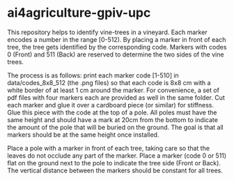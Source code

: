 # ai4agriculture-gpiv-upc


This repository helps to identify vine-trees in a vineyard. Each marker encodes a number in the range  [0-512). By placing 
a marker in front of each tree, the tree gets identified by the corresponding code. Markers with codes 0 (Front) and 511 (Back) 
are reserved to determine the two sides of the vine trees.

The process is as follows: print each marker code [1-510] in data/codes_8x8_512 (the .png files) so that each code is 8x8 cm 
with a white border of at least 1 cm around the marker. For convenience, a set of pdf files with four markers each 
are provided as well in the same folder. Cut each marker and glue it over a cardboard piece (or similar) for stiffness. 
Glue this piece with the code at the top of a pole. All poles must have the same height and should have a mark at 20cm 
from the bottom to indicate the amount of the pole that will be buried on the ground. The goal is that all markers should be 
at the same height once installed. 

Place a pole with a marker in front of each tree, taking care so that the leaves do not occlude any part of the marker. 
Place a marker (code 0 or 511) flat on the ground next to the pole to indicate the tree side (Front or Back). The vertical
distance between the markers should be constant for all trees.

